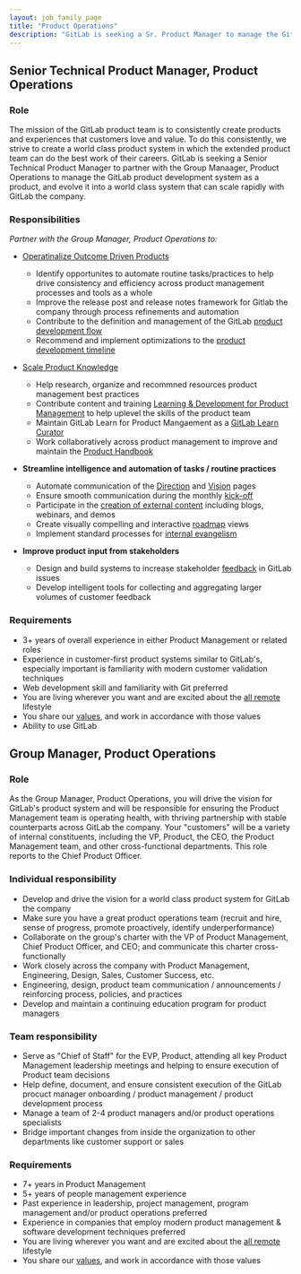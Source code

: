 ```yaml
---
layout: job_family_page
title: "Product Operations"
description: "GitLab is seeking a Sr. Product Manager to manage the GitLab product development system as a product, and help evolve it into a world class system that can scale rapidly with GitLab the company."
---
```


## Senior Technical Product Manager, Product Operations

### Role

The mission of the GitLab product team is to consistently create products and experiences that customers love and value.  To do this consistently, we strive to create a world class product system in which the extended product team can do the best work of their careers.  GitLab is seeking a Senior Technical Product Manager to partner with the Group Manaager, Product Operations to manage the GitLab product development system as a product, and evolve it into a world class system that can scale rapidly with GitLab the company.

### Responsibilities

_Partner with the Group Manager, Product Operations to:_

- [Operatinalize Outcome Driven Products](https://about.gitlab.com/direction/product-operations/#operationalizing-outcome-driven-products) 
     - Identify opportunites to automate routine tasks/practices to help drive consistency and efficiency across product management processes and tools as a whole
     - Improve the release post and release notes framework for Gitlab the company through process refinements and automation 
     - Contribute to the definition and management of the GitLab [product development flow](https://about.gitlab.com/handbook/product-development-flow/)
     - Recommend and implement optimizations to the [product development timeline](https://about.gitlab.com/handbook/engineering/workflow/#product-development-timeline)

- [Scale Product Knowledge](https://about.gitlab.com/direction/product-operations/#scaling-product-knowledge)
     - Help research, organize and recommned resources product management best practices
     - Contribute content and training [Learning & Development for Product Management](https://about.gitlab.com/handbook/product/product-manager-role/learning-and-development/) to help uplevel the skills of the product team
     - Maintain GitLab Learn for Product Mangaement as a [GitLab Learn Curator](https://about.gitlab.com/handbook/people-group/learning-and-development/gitlab-learn/contribute/team-member-contributions/#become-a-gitlab-learn-curator)
  - Work collaboratively across product management to improve and maintain the [Product Handbook](/handbook/product/)

- **Streamline intelligence and automation of tasks / routine practices**
  - Automate communication of the [Direction](/handbook/product/product-management/process/#section-and-stage-direction) and [Vision](/handbook/product/product-management/process/#category-direction) pages
  - Ensure smooth communication during the monthly [kick-off](/handbook/product/product-management/process/#kickoff-meetings)
  - Participate in the [creation of external content](/handbook/product/product-processes/#communication#writing-about-features) including blogs, webinars, and demos
  - Create visually compelling and interactive [roadmap](/handbook/product/#3-month-roadmap) views
  - Implement standard processes for [internal evangelism](/handbook/product/product-processes/#communication#internal-and-external-evangelization)
- **Improve product input from stakeholders**
  - Design and build systems to increase stakeholder [feedback](/handbook/product/how-to-engage/#how-do-i-share-feedback) in GitLab issues
  - Develop intelligent tools for collecting and aggregating larger volumes of customer feedback

### Requirements

- 3+ years of overall experience in either Product Management or related roles
- Experience in customer-first product systems similar to GitLab's, especially important is familiarity with modern customer validation techniques
- Web development skill and familiarity with Git preferred
- You are living wherever you want and are excited about the [all remote](https://about.gitlab.com/company/culture/all-remote/) lifestyle
- You share our [values](/handbook/values/), and work in accordance with those values
- Ability to use GitLab

## Group Manager, Product Operations

### Role

As the Group Manager, Product Operations, you will drive the vision for GitLab's product system and will be responsible for ensuring the Product Management team is operating health, with thriving partnership with stable counterparts across GitLab the company.  Your "customers" will be a variety of internal constituents, including the VP, Product, the CEO, the Product Management team, and other cross-functional departments.  This role reports to the Chief Product Officer.

### Individual responsibility

- Develop and drive the vision for a world class product system for GitLab the company
- Make sure you have a great product operations team (recruit and hire, sense of progress, promote proactively, identify underperformance)
- Collaborate on the group's charter with the VP of Product Management, Chief Product Officer, and CEO; and communicate this charter cross-functionally
- Work closely across the company with Product Management, Engineering, Design, Sales, Customer Success, etc.
- Engineering, design, product team communication / announcements / reinforcing process, policies, and practices
- Develop and maintain a continuing education program for product managers

### Team responsibility

- Serve as "Chief of Staff" for the EVP, Product, attending all key Product Management leadership meetings and helping to ensure execution of Product team decisions
- Help define, document, and ensure consistent execution of the GitLab procuct manager onboarding / product management / product development process
- Manage a team of 2-4 product managers and/or product operations specialists
- Bridge important changes from inside the organization to other departments like customer support or sales

### Requirements

* 7+ years in Product Management
* 5+ years of people management experience
* Past experience in leadership, project management, program management and/or product operations preferred
* Experience in companies that employ modern product management & software development techniques preferred
* You are living wherever you want and are excited about the [all remote](https://about.gitlab.com/company/culture/all-remote/) lifestyle
* You share our [values](/handbook/values/), and work in accordance with those values

